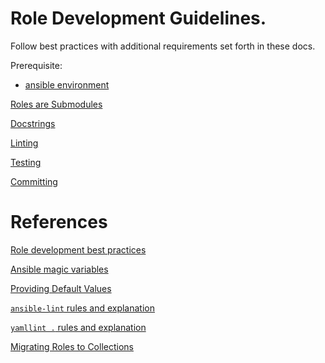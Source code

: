 # Role Development Guidelines.
Follow best practices with additional requirements set forth in these docs.

Prerequisite:
* [ansible environment](ansible.md)

[Roles are Submodules](submodules.md)

[Docstrings](../docstrings/definitions.md)

[Linting](linting.md)

[Testing](testing/molecule.md)

[Committing](commit.md)

# References

[Role development best practices](https://docs.ansible.com/ansible/2.8/user_guide/playbooks_best_practices.html)

[Ansible magic variables](https://docs.ansible.com/ansible/latest/reference_appendices/special_variables.html#magic-variables)

[Providing Default Values](https://docs.ansible.com/ansible/latest/playbook_guide/playbooks_filters.html#providing-default-values)

[`ansible-lint` rules and explanation](https://ansible.readthedocs.io/projects/lint/rules/)

[`yamllint .` rules and explanation](https://yamllint.readthedocs.io/en/stable/rules.html)

[Migrating Roles to Collections](https://docs.ansible.com/ansible/latest/dev_guide/migrating_roles.html)